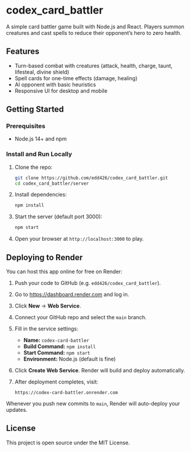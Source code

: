 # codex_card_battler

A simple card battler game built with Node.js and React. Players summon creatures and cast spells to reduce their opponent’s hero to zero health.

## Features
- Turn-based combat with creatures (attack, health, charge, taunt, lifesteal, divine shield)
- Spell cards for one-time effects (damage, healing)
- AI opponent with basic heuristics
- Responsive UI for desktop and mobile

## Getting Started

### Prerequisites
- Node.js 14+ and npm

### Install and Run Locally
1. Clone the repo:
   ```bash
   git clone https://github.com/edd426/codex_card_battler.git
   cd codex_card_battler/server
   ```
2. Install dependencies:
   ```bash
   npm install
   ```
3. Start the server (default port 3000):
   ```bash
   npm start
   ```
4. Open your browser at `http://localhost:3000` to play.

## Deploying to Render

You can host this app online for free on Render:

1. Push your code to GitHub (e.g. `edd426/codex_card_battler`).
2. Go to https://dashboard.render.com and log in.
3. Click **New** → **Web Service**.
4. Connect your GitHub repo and select the `main` branch.
5. Fill in the service settings:
   - **Name:** `codex-card-battler`
   - **Build Command:** `npm install`
   - **Start Command:** `npm start`
   - **Environment:** Node.js (default is fine)
6. Click **Create Web Service**. Render will build and deploy automatically.
7. After deployment completes, visit:

   ```
   https://codex-card-battler.onrender.com
   ```

Whenever you push new commits to `main`, Render will auto-deploy your updates.

## License
This project is open source under the MIT License.
